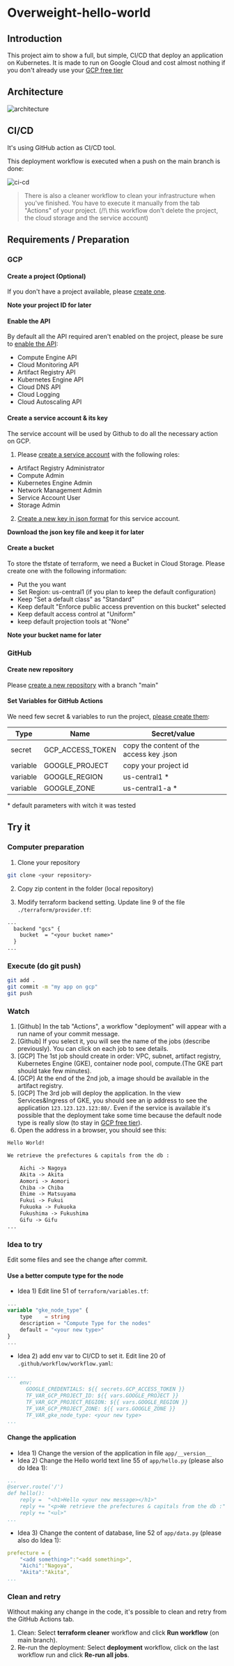# Overweight-hello-world

## Introduction

This project aim to show a full, but simple, CI/CD that deploy an application on Kubernetes. It is made to run on Google Cloud and cost almost nothing if you don't already use your [GCP free tier](https://cloud.google.com/free/docs/free-cloud-features)

## Architecture

![architecture](doc/architecture.png)

## CI/CD

It's using GitHub action as CI/CD tool.

This deployment workflow is executed when a push on the main branch is done:

![ci-cd](doc/ci-cd.jpg)

> There is also a cleaner workflow to clean your infrastructure when you've finished. You have to execute it manually from the tab "Actions" of your project. (/!\ this workflow don't delete the project, the cloud storage and the service account)

## Requirements / Preparation

### GCP

#### Create a project (Optional)

If you don't have a project available, please [create one](https://cloud.google.com/resource-manager/docs/creating-managing-projects).

**Note your project ID for later**

#### Enable the API

By default all the API required aren't enabled on the project, please be sure to [enable the API](https://cloud.google.com/endpoints/docs/openapi/enable-api):

* Compute Engine API
* Cloud Monitoring API
* Artifact Registry API
* Kubernetes Engine API
* Cloud DNS API
* Cloud Logging
* Cloud Autoscaling API

#### Create a service account & its key

The service account will be used by Github to do all the necessary action on GCP. 

1. Please [create a service account](https://cloud.google.com/iam/docs/service-accounts-create) with the following roles:

* Artifact Registry Administrator
* Compute Admin
* Kubernetes Engine Admin
* Network Management Admin
* Service Account User
* Storage Admin

2. [Create a new key in json format](https://cloud.google.com/iam/docs/keys-create-delete) for this service account.

**Download the json key file and keep it for later**

#### Create a bucket

To store the tfstate of terraform, we need a Bucket in Cloud Storage. Please create one with the following information:

* Put the <Name> you want
* Set Region: us-central1 (if you plan to keep the default configuration)
* Keep "Set a default class" as "Standard"
* Keep default "Enforce public access prevention on this bucket" selected
* Keep default access control at "Uniform"
* keep default projection tools at "None"

**Note your bucket name for later**

### GitHub

#### Create new repository

Please [create a new repository](https://docs.github.com/en/repositories/creating-and-managing-repositories/creating-a-new-repository) with a branch "main"

#### Set Variables for GitHub Actions

We need few secret & variables to run the project, [please create them](https://docs.github.com/en/actions/security-guides/encrypted-secrets?tool=webui):

|  Type  | Name             | Secret/value                         |
|--------|------------------|--------------------------------------|
| secret | GCP_ACCESS_TOKEN | copy the content of the access key .json |
|variable| GOOGLE_PROJECT   | copy your project id                 |
|variable| GOOGLE_REGION    | us-central1 *                        |
|variable| GOOGLE_ZONE      | us-central1-a *                      |
\* default parameters with witch it was tested

## Try it

### Computer preparation

1. Clone your repository

```sh
git clone <your repository>
```

2. Copy zip content in the folder (local repository)

3. Modify terraform backend setting. Update line 9 of the file ``./terraform/provider.tf``:
```txt
...
  backend "gcs" {
    bucket  = "<your bucket name>"
  }
...

```

### Execute (do git push)

```sh
git add .
git commit -m "my app on gcp"
git push
```

### Watch

1. [Github] In the tab "Actions", a workflow "deployment" will appear with a run name of your commit message.
2. [Github] If you select it, you will see the name of the jobs (describe previously). You can click on each job to see details.
3. [GCP] The 1st job should create in order: VPC, subnet, artifact registry, Kubernetes Engine (GKE), container node pool, compute.(The GKE part should take few minutes).
4. [GCP] At the end of the 2nd job, a image should be available in the artifact registry.
5. [GCP] The 3rd job will deploy the application. In the view Services&Ingress of GKE, you should see an ip address to see the application ``123.123.123.123:80/``. Even if the service is available it's possible that the deployment take some time because the default node type is really slow (to stay in [GCP free tier](https://cloud.google.com/free/docs/free-cloud-features)).
6. Open the address in a browser, you should see this:

```txt
Hello World!

We retrieve the prefectures & capitals from the db :

    Aichi -> Nagoya
    Akita -> Akita
    Aomori -> Aomori
    Chiba -> Chiba
    Ehime -> Matsuyama
    Fukui -> Fukui
    Fukuoka -> Fukuoka
    Fukushima -> Fukushima
    Gifu -> Gifu
...
```

### Idea to try

Edit some files and see the change after commit.

#### Use a better compute type for the node

* Idea 1) Edit line 51 of ``terraform/variables.tf``:

```terraform
...
variable "gke_node_type" {
    type    = string
    description = "Compute Type for the nodes"
    default = "<your new type>"
}
...
```

* Idea 2) add env var to CI/CD to set it. Edit line 20 of ``.github/workflow/workflow.yaml``:

```yml
...
    env:
      GOOGLE_CREDENTIALS: ${{ secrets.GCP_ACCESS_TOKEN }}
      TF_VAR_GCP_PROJECT_ID: ${{ vars.GOOGLE_PROJECT }}
      TF_VAR_GCP_PROJECT_REGION: ${{ vars.GOOGLE_REGION }}
      TF_VAR_GCP_PROJECT_ZONE: ${{ vars.GOOGLE_ZONE }}
      TF_VAR_gke_node_type: <your new type>
...
```

#### Change the application

* Idea 1) Change the version of the application in file ``app/__version__``
* Idea 2) Change the Hello world text line 55 of ``app/hello.py`` (please also do Idea 1):
```yml
...
@server.route('/')
def hello():
    reply =  "<h1>Hello <your new message></h1>"
    reply += "<p>We retrieve the prefectures & capitals from the db :"
    reply += "<ul>"
...
```
* Idea 3) Change the content of database, line 52 of ``app/data.py`` (please also do Idea 1):
```yml
prefecture = {
    "<add something>":"<add something>",
    "Aichi":"Nagoya",
    "Akita":"Akita",
...
```

### Clean and retry

Without making any change in the code, it's possible to clean and retry from the GitHub Actions tab.

1. Clean: Select **terraform cleaner** workflow and click **Run workflow** (on main branch).
2. Re-run the deployment:  Select **deployment** workflow, click on the last workflow run and  click **Re-run all jobs**.
